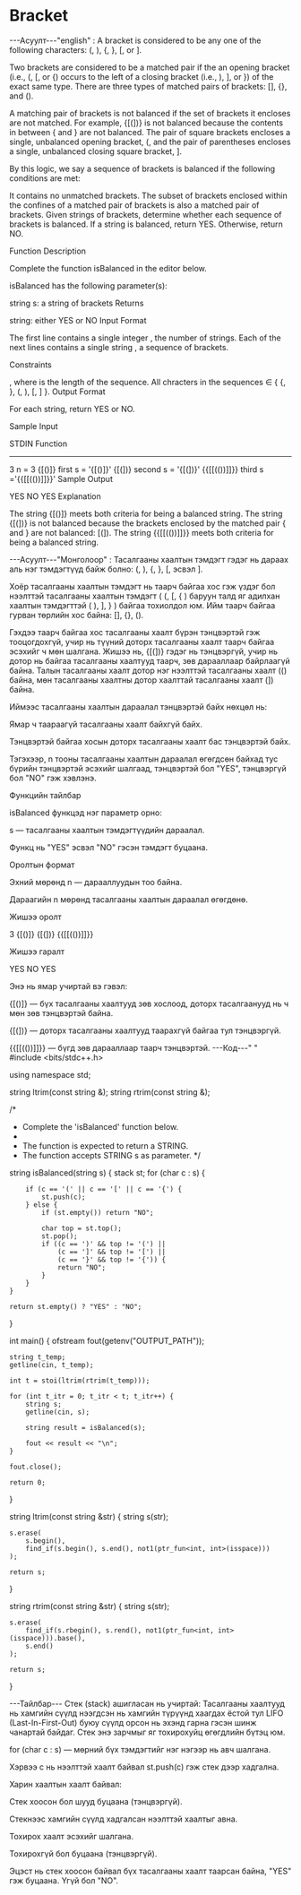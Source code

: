 # Bracket

---Асуулт---"english" :
A bracket is considered to be any one of the following characters: (, ), {, }, [, or ].

Two brackets are considered to be a matched pair if the an opening bracket (i.e., (, [, or {) occurs to the left of a closing bracket (i.e., ), ], or }) of the exact same type. There are three types of matched pairs of brackets: [], {}, and ().

A matching pair of brackets is not balanced if the set of brackets it encloses are not matched. For example, {[(])} is not balanced because the contents in between { and } are not balanced. The pair of square brackets encloses a single, unbalanced opening bracket, (, and the pair of parentheses encloses a single, unbalanced closing square bracket, ].

By this logic, we say a sequence of brackets is balanced if the following conditions are met:

It contains no unmatched brackets.
The subset of brackets enclosed within the confines of a matched pair of brackets is also a matched pair of brackets.
Given  strings of brackets, determine whether each sequence of brackets is balanced. If a string is balanced, return YES. Otherwise, return NO.

Function Description

Complete the function isBalanced in the editor below.

isBalanced has the following parameter(s):

string s: a string of brackets
Returns

string: either YES or NO
Input Format

The first line contains a single integer , the number of strings.
Each of the next  lines contains a single string , a sequence of brackets.

Constraints

, where  is the length of the sequence.
All chracters in the sequences ∈ { {, }, (, ), [, ] }.
Output Format

For each string, return YES or NO.

Sample Input

STDIN           Function
-----           --------
3               n = 3
{[()]}          first s = '{[()]}'
{[(])}          second s = '{[(])}'
{{[[(())]]}}    third s ='{{[[(())]]}}'
Sample Output

YES
NO
YES
Explanation

The string {[()]} meets both criteria for being a balanced string.
The string {[(])} is not balanced because the brackets enclosed by the matched pair { and } are not balanced: [(]).
The string {{[[(())]]}} meets both criteria for being a balanced string.

---Асуулт---"Монголоор" :
Тасалгааны хаалтын тэмдэгт гэдэг нь дараах аль нэг тэмдэгтүүд байж болно: (, ), {, }, [, эсвэл ].

Хоёр тасалгааны хаалтын тэмдэгт нь таарч байгаа хос гэж үздэг бол нээлттэй тасалгааны хаалтын тэмдэгт ( (, [, { ) баруун талд яг адилхан хаалтын тэмдэгттэй ( ), ], } ) байгаа тохиолдол юм. Ийм таарч байгаа гурван төрлийн хос байна: [], {}, ().

Гэхдээ таарч байгаа хос тасалгааны хаалт бүрэн тэнцвэртэй гэж тооцогдохгүй, учир нь түүний доторх тасалгааны хаалт таарч байгаа эсэхийг ч мөн шалгана. Жишээ нь, {[(])} гэдэг нь тэнцвэргүй, учир нь дотор нь байгаа тасалгааны хаалтууд таарч, зөв дарааллаар байрлаагүй байна. Талын тасалгааны хаалт дотор нэг нээлттэй тасалгааны хаалт (() байна, мөн тасалгааны хаалтны дотор хаалттай тасалгааны хаалт (]) байна.

Иймээс тасалгааны хаалтын дараалал тэнцвэртэй байх нөхцөл нь:

Ямар ч таараагүй тасалгааны хаалт байхгүй байх.

Тэнцвэртэй байгаа хосын доторх тасалгааны хаалт бас тэнцвэртэй байх.

Тэгэхээр, n тооны тасалгааны хаалтын дараалал өгөгдсөн байхад тус бүрийн тэнцвэртэй эсэхийг шалгаад, тэнцвэртэй бол "YES", тэнцвэргүй бол "NO" гэж хэвлэнэ.

Функцийн тайлбар

isBalanced функцэд нэг параметр орно:

s — тасалгааны хаалтын тэмдэгтүүдийн дараалал.

Функц нь "YES" эсвэл "NO" гэсэн тэмдэгт буцаана.

Оролтын формат

Эхний мөрөнд n — дарааллуудын тоо байна.

Дараагийн n мөрөнд тасалгааны хаалтын дараалал өгөгдөнө.

Жишээ оролт

3
{[()]}
{[(])}
{{[[(())]]}}

Жишээ гаралт

YES
NO
YES

Энэ нь ямар учиртай вэ гэвэл:

{[()]} — бүх тасалгааны хаалтууд зөв хослоод, доторх тасалгаанууд нь ч мөн зөв тэнцвэртэй байна.

{[(])} — доторх тасалгааны хаалтууд таарахгүй байгаа тул тэнцвэргүй.

{{[[(())]]}} — бүгд зөв дарааллаар таарч тэнцвэртэй.
---Код---" "
#include <bits/stdc++.h>

using namespace std;

string ltrim(const string &);
string rtrim(const string &);

/*
 * Complete the 'isBalanced' function below.
 *
 * The function is expected to return a STRING.
 * The function accepts STRING s as parameter.
 */

string isBalanced(string s) {
    stack<char> st;
    for (char c : s) {
     
        if (c == '(' || c == '[' || c == '{') {
            st.push(c);
        } else {
            if (st.empty()) return "NO";
            
            char top = st.top();
            st.pop();
            if ((c == ')' && top != '(') ||
                (c == ']' && top != '[') ||
                (c == '}' && top != '{')) {
                return "NO";
            }
        }
    }
   
    return st.empty() ? "YES" : "NO";
}

int main()
{
    ofstream fout(getenv("OUTPUT_PATH"));

    string t_temp;
    getline(cin, t_temp);

    int t = stoi(ltrim(rtrim(t_temp)));

    for (int t_itr = 0; t_itr < t; t_itr++) {
        string s;
        getline(cin, s);

        string result = isBalanced(s);

        fout << result << "\n";
    }

    fout.close();

    return 0;
}

string ltrim(const string &str) {
    string s(str);

    s.erase(
        s.begin(),
        find_if(s.begin(), s.end(), not1(ptr_fun<int, int>(isspace)))
    );

    return s;
}

string rtrim(const string &str) {
    string s(str);

    s.erase(
        find_if(s.rbegin(), s.rend(), not1(ptr_fun<int, int>(isspace))).base(),
        s.end()
    );

    return s;
}

---Тайлбар--- 
Стек (stack) ашигласан нь учиртай:
Тасалгааны хаалтууд нь хамгийн сүүлд нээгдсэн нь хамгийн түрүүнд хаагдах ёстой тул LIFO (Last-In-First-Out) буюу сүүлд орсон нь эхэнд гарна гэсэн шинж чанартай байдаг. Стек энэ зарчмыг яг тохирохуйц өгөгдлийн бүтэц юм.

for (char c : s) — мөрний бүх тэмдэгтийг нэг нэгээр нь авч шалгана.

Хэрвээ c нь нээлттэй хаалт байвал st.push(c) гэж стек дээр хадгална.

Харин хаалтын хаалт байвал:

Стек хоосон бол шууд буцаана (тэнцвэргүй).

Стекнээс хамгийн сүүлд хадгалсан нээлттэй хаалтыг авна.

Тохирох хаалт эсэхийг шалгана.

Тохирохгүй бол буцаана (тэнцвэргүй).

Эцэст нь стек хоосон байвал бүх тасалгааны хаалт таарсан байна, "YES" гэж буцаана. Үгүй бол "NO".